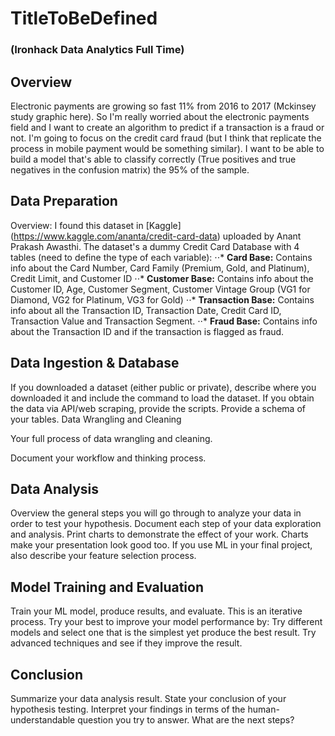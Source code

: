 # TitleToBeDefined
### (Ironhack Data Analytics Full Time)

## Overview

Electronic payments are growing so fast 11% from 2016 to 2017 (Mckinsey study graphic here). So I'm really worried about the electronic payments field and I want to create an algorithm to predict if a transaction is a fraud or not. I'm going to focus on the credit card fraud (but I think that replicate the process in mobile payment would be something similar).
I want to be able to build a model that's able to classify correctly (True positives and true negatives in the confusion matrix) the 95% of the sample.

## Data Preparation

Overview:
I found this dataset in [Kaggle] (https://www.kaggle.com/ananta/credit-card-data) uploaded by Anant Prakash Awasthi. The dataset's a dummy Credit Card Database with 4 tables (need to define the type of each variable):
⋅⋅* **Card Base:** Contains info about the Card Number, Card Family (Premium, Gold, and Platinum), Credit Limit, and Customer ID
⋅⋅* **Customer Base:** Contains info about the Customer ID, Age, Customer Segment, Customer Vintage Group (VG1 for Diamond, VG2 for Platinum, VG3 for Gold)
⋅⋅* **Transaction Base:** Contains info about all the Transaction ID, Transaction Date, Credit Card ID, Transaction Value and  Transaction Segment.
⋅⋅* **Fraud Base:** Contains info about the Transaction ID and if the transaction is flagged as fraud.

## Data Ingestion & Database

If you downloaded a dataset (either public or private), describe where you downloaded it and include the command to load the dataset.
If you obtain the data via API/web scraping, provide the scripts.
Provide a schema of your tables.
Data Wrangling and Cleaning

Your full process of data wrangling and cleaning.

Document your workflow and thinking process.

## Data Analysis

Overview the general steps you will go through to analyze your data in order to test your hypothesis.
Document each step of your data exploration and analysis.
Print charts to demonstrate the effect of your work. Charts make your presentation look good too.
If you use ML in your final project, also describe your feature selection process.

## Model Training and Evaluation

Train your ML model, produce results, and evaluate.
This is an iterative process. Try your best to improve your model performance by:
Try different models and select one that is the simplest yet produce the best result.
Try advanced techniques and see if they improve the result.

## Conclusion

Summarize your data analysis result.
State your conclusion of your hypothesis testing.
Interpret your findings in terms of the human-understandable question you try to answer.
What are the next steps?

